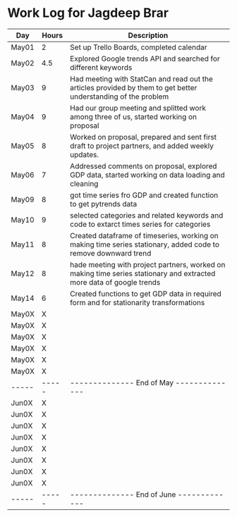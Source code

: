 # Work Log for Jagdeep Brar

| Day   | Hours | Description                              |
|-------|-------|------------------------------------------|
| May01 | 2     | Set up Trello Boards, completed calendar |
| May02 |  4.5  | Explored Google trends API and searched for different keywords                                         |
| May03 |  9    | Had meeting with StatCan and read out the articles provided by them to get better understanding of the problem          |
| May04 | 9     |           Had our group meeting and splitted work among three of us, started working on proposal                               |
| May05 | 8     | Worked on proposal, prepared and sent first draft to project partners, and added weekly updates.                                        |
| May06 | 7     |    Addressed comments on proposal, explored GDP data, started working on data loading and cleaning                                      |
| May09 | 8     |    got time series fro GDP and created function to get pytrends data                                      |
| May10 | 9     |      selected categories and related keywords and code to extarct times series for categories                                    |
| May11 | 8     | Created dataframe of timeseries, working on making time series stationary, added code to remove downward trend                                         |
| May12 | 8     |        hade meeting with project partners, worked on making time series stationary and extracted more data of google trends                                  |
| May14 | 6     |       Created functions to get GDP data in required form and for stationarity transformations                                  |
| May0X | X     |                                          |
| May0X | X     |                                          |
| May0X | X     |                                          |
| May0X | X     |                                          |
| May0X | X     |                                          |
| May0X | X     |                                          |
| ----- | ----- | -------------- End of May -------------- |
| Jun0X | X     |                                          |
| Jun0X | X     |                                          |
| Jun0X | X     |                                          |
| Jun0X | X     |                                          |
| Jun0X | X     |                                          |
| Jun0X | X     |                                          |
| Jun0X | X     |                                          |
| Jun0X | X     |                                          |
| ----- | ----- | -------------- End of June ------------- |

